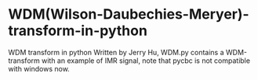 # WDM(Wilson-Daubechies-Meryer)-transform-in-python
WDM transform in python
Written by Jerry Hu, WDM.py contains a WDM-transform with an example of IMR signal, note that pycbc is not compatible with windows now.

